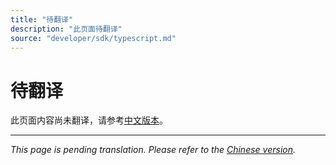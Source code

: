 ```yaml
---
title: "待翻译"
description: "此页面待翻译"
source: "developer/sdk/typescript.md"
---
```


# 待翻译

此页面内容尚未翻译，请参考[中文版本](../../zh/developer/sdk/typescript.md)。

---

*This page is pending translation. Please refer to the [Chinese version](../../zh/developer/sdk/typescript.md).*
